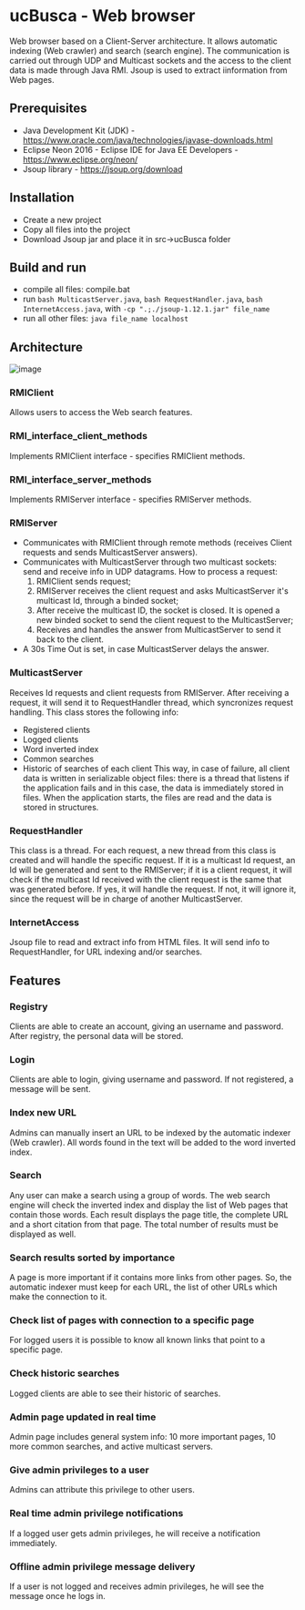 # ucBusca - Web browser
Web browser based on a Client-Server architecture. It allows automatic indexing (Web crawler) and search (search engine). The communication is carried out through UDP and Multicast sockets and the access to the client data is made through Java RMI. Jsoup is used to extract iinformation from Web pages. 

## Prerequisites
- Java Development Kit (JDK) - https://www.oracle.com/java/technologies/javase-downloads.html
- Eclipse Neon 2016 - Eclipse IDE for Java EE Developers - https://www.eclipse.org/neon/
- Jsoup library - https://jsoup.org/download

## Installation
- Create a new project
- Copy all files into the project
- Download Jsoup jar and place it in src->ucBusca folder

## Build and run
- compile all files: compile.bat
- run ```bash MulticastServer.java```, ```bash RequestHandler.java```, ```bash InternetAccess.java```, with ```-cp ".;./jsoup-1.12.1.jar" file_name```
- run all other files: ```java file_name localhost```

## Architecture
![image](https://user-images.githubusercontent.com/41116942/111530353-15a76e00-875b-11eb-9487-1e5d81582503.png)

### RMIClient
Allows users to access the Web search features. 

### RMI_interface_client_methods
Implements RMIClient interface - specifies RMIClient methods.

### RMI_interface_server_methods
Implements RMIServer interface - specifies RMIServer methods.

### RMIServer
- Communicates with RMIClient through remote methods (receives Client requests and sends MulticastServer answers).
- Communicates with MulticastServer through two multicast sockets: send and receive info in UDP datagrams. How to process a request:
    1) RMIClient sends request;
    2) RMIServer receives the client request and asks MulticastServer it's multicast Id, through a
       binded socket;
    3) After receive the multicast ID, the socket is closed. It is opened a new binded socket to send
       the client request to the MulticastServer;
    4) Receives and handles the answer from MulticastServer to send it back to the client.
- A 30s Time Out is set, in case MulticastServer delays the answer.

### MulticastServer
Receives Id requests and client requests from RMIServer. After receiving a request, it will send it to RequestHandler thread, which syncronizes request handling. This class stores the following info:
- Registered clients
- Logged clients
- Word inverted index
- Common searches
- Historic of searches of each client
This way, in case of failure, all client data is written in serializable object files: there is a thread that listens if the application fails and in this case, the data is immediately stored in files. When the application starts, the files are read and the data is stored in structures.

### RequestHandler
This class is a thread. For each request, a new thread from this class is created and will handle the specific request. If it is a multicast Id request, an Id will be generated and sent to the RMIServer; if it is a client request, it will check if the multicast Id received with the client request is the same that was generated before. If yes, it will handle the request. If not, it will ignore it, since the request will be in charge of another MulticastServer.

### InternetAccess
Jsoup file to read and extract info from HTML files. It will send info to RequestHandler, for URL indexing and/or searches.


## Features

### Registry
Clients are able to create an account, giving an username and password. After registry, the personal data will be stored.

### Login
Clients are able to login, giving username and password. If not registered, a message will be sent.

### Index new URL
Admins can manually insert an URL to be indexed by the automatic indexer (Web crawler). All words found in the text will be added to the word inverted index. 

### Search
Any user can make a search using a group of words. The web search engine will check the inverted index and display the list of Web pages that contain those words. Each result displays the page title, the complete URL and a short citation from that page. The total number of results must be displayed as well.

### Search results sorted by importance
A page is more important if it contains more links from other pages. So, the automatic indexer must keep for each URL, the list of other URLs which make the connection to it.

### Check list of pages with connection to a specific page
For logged users it is possible to know all known links that point to a specific page.

### Check historic searches
Logged clients are able to see their historic of searches.

### Admin page updated in real time
Admin page includes general system info: 10 more important pages, 10 more common searches, and active multicast servers.

### Give admin privileges to a user
Admins can attribute this privilege to other users.

### Real time admin privilege notifications
If a logged user gets admin privileges, he will receive a notification immediately.

### Offline admin privilege message delivery
If a user is not logged and receives admin privileges, he will see the message once he logs in.
